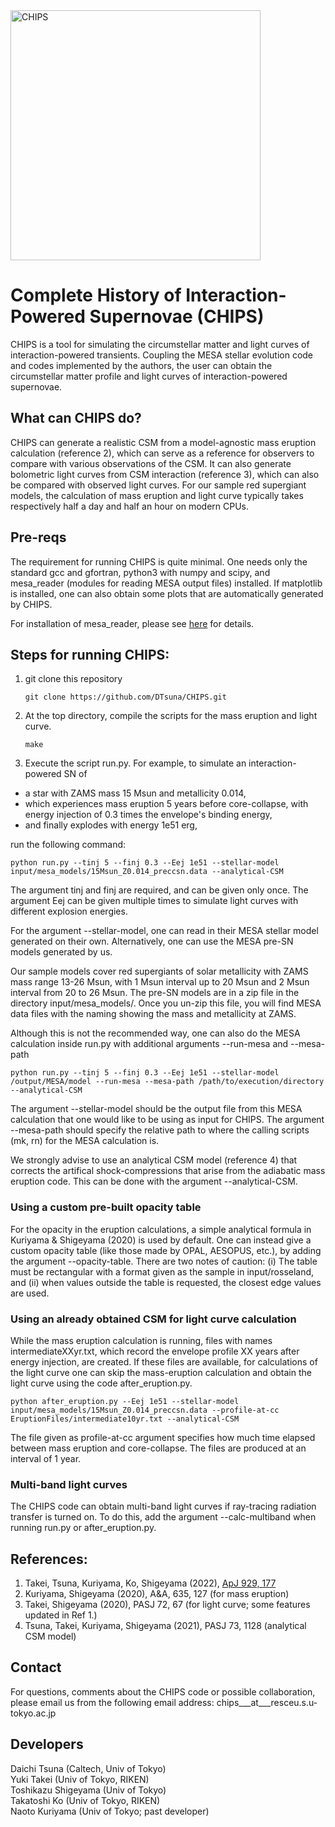 <img width="400" alt="CHIPS" src="https://user-images.githubusercontent.com/20248820/142557110-6e2a3032-aaf1-4f62-8d49-bb0364b20173.png">

# Complete History of Interaction-Powered Supernovae (CHIPS)

CHIPS is a tool for simulating the circumstellar matter and light curves of
interaction-powered transients. Coupling the MESA stellar evolution
code and codes implemented by the authors, the user can obtain the
circumstellar matter profile and light curves of interaction-powered
supernovae.

## What can CHIPS do?

CHIPS can generate a realistic CSM from a model-agnostic mass eruption calculation (reference 2), which can serve as a reference for observers to compare with various observations of the CSM. It can also generate bolometric light curves from CSM interaction (reference 3), which can also be compared with observed light curves. For our sample red supergiant models, the calculation of mass eruption and light curve typically takes respectively half a day and half an hour on modern CPUs.

## Pre-reqs

The requirement for running CHIPS is quite minimal. One needs only the standard gcc and gfortran, python3 with numpy and scipy, and mesa_reader (modules for reading MESA output files) installed. If matplotlib is installed, one can also obtain some plots that are automatically generated by CHIPS.

For installation of mesa_reader, please see [here](https://docs.mesastar.org/en/release-r21.12.1/using_mesa/output.html?highlight=reader#what-is-mesa-reader) for details.

## Steps for running CHIPS:
1. git clone this repository

	`git clone https://github.com/DTsuna/CHIPS.git`

2. At the top directory, compile the scripts for the mass eruption and light curve.

	`make`

3. Execute the script run.py. For example, to simulate an interaction-powered SN of  
- a star with ZAMS mass 15 Msun and metallicity 0.014, 
- which experiences mass eruption 5 years before core-collapse, with energy injection of 0.3 times the envelope's binding energy, 
- and finally explodes with energy 1e51 erg,

run the following command:


	python run.py --tinj 5 --finj 0.3 --Eej 1e51 --stellar-model input/mesa_models/15Msun_Z0.014_preccsn.data --analytical-CSM


The argument tinj and finj are required, and can be given only once. The argument Eej can be given multiple times to simulate light curves with different explosion energies.

For the argument --stellar-model, one can read in their MESA stellar model generated on their own. Alternatively, one can use the MESA pre-SN models generated by us. 

Our sample models cover red supergiants of solar metallicity with ZAMS mass range 13-26 Msun, with 1 Msun interval up to 20 Msun and 2 Msun interval from 20 to 26 Msun. The pre-SN models are in a zip file in the directory input/mesa_models/. Once you un-zip this file, you will find MESA data files with the naming showing the mass and metallicity at ZAMS.

Although this is not the recommended way, one can also do the MESA calculation inside run.py with additional arguments --run-mesa and --mesa-path


	python run.py --tinj 5 --finj 0.3 --Eej 1e51 --stellar-model /output/MESA/model --run-mesa --mesa-path /path/to/execution/directory --analytical-CSM 

The argument --stellar-model should be the output file from this MESA calculation that one would like to be using as input for CHIPS. The argument --mesa-path should specify the relative path to where the calling scripts (mk, rn) for the MESA calculation is.

We strongly advise to use an analytical CSM model (reference 4) that corrects the artifical shock-compressions that arise from the adiabatic mass eruption code. This can be done with the argument --analytical-CSM.

### Using a custom pre-built opacity table 
For the opacity in the eruption calculations, a simple analytical formula in Kuriyama & Shigeyama (2020) is used by default. One can instead give a custom opacity table (like those made by OPAL, AESOPUS, etc.), by adding the argument --opacity-table. There are two notes of caution: (i) The table must be rectangular with a format given as the sample in input/rosseland, and (ii) when values outside the table is requested, the closest edge values are used.

### Using an already obtained CSM for light curve calculation
While the mass eruption calculation is running, files with names intermediateXXyr.txt, which record the envelope profile XX years after energy injection, are created. If these files are available, for calculations of the light curve one can skip the mass-eruption calculation and obtain the light curve using the code after_eruption.py.


	python after_eruption.py --Eej 1e51 --stellar-model input/mesa_models/15Msun_Z0.014_preccsn.data --profile-at-cc EruptionFiles/intermediate10yr.txt --analytical-CSM

The file given as profile-at-cc argument specifies how much time elapsed between mass eruption and core-collapse. The files are produced at an interval of 1 year.

### Multi-band light curves
The CHIPS code can obtain multi-band light curves if ray-tracing radiation transfer is turned on. To do this, add the argument --calc-multiband when running run.py or after_eruption.py.

## References:
1. Takei, Tsuna, Kuriyama, Ko, Shigeyama (2022), [ApJ 929, 177](https://iopscience.iop.org/article/10.3847/1538-4357/ac60fe)
2. Kuriyama, Shigeyama (2020), A&A, 635, 127 (for mass eruption)
3. Takei, Shigeyama (2020), PASJ 72, 67 (for light curve; some features updated in Ref 1.)
4. Tsuna, Takei, Kuriyama, Shigeyama (2021), PASJ 73, 1128 (analytical CSM model) 


## Contact
For questions, comments about the CHIPS code or possible collaboration, please email us from the following email address:
chips___at___resceu.s.u-tokyo.ac.jp


## Developers
Daichi Tsuna (Caltech, Univ of Tokyo)  
Yuki Takei (Univ of Tokyo, RIKEN)  
Toshikazu Shigeyama (Univ of Tokyo)  
Takatoshi Ko (Univ of Tokyo, RIKEN)  
Naoto Kuriyama (Univ of Tokyo; past developer)
